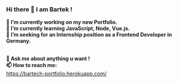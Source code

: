 ### Hi there  👋 I am Bartek ! 
**🔭 I’m currently working on my new Portfolio.** <br/>
**🌱 I’m currently learning JavaScript, Node, Vue.js.**  <br/>
**👯 I’m seeking for an Internship position as a Frontend Developer in Germany.**  <br/><br/>


**💬 Ask me about anything u want !** <br/>
**📫 How to reach me:** <br/>
https://bartech-portfolio.herokuapp.com/
